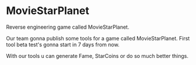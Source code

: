 # MovieStarPlanet
Reverse engineering game called MovieStarPlanet.

Our team gonna publish some tools for a game called MovieStarPlanet.
First tool beta test's gonna start in 7 days from now.

With our tools u can generate Fame, StarCoins or do so much better things.
